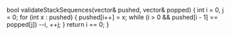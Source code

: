 bool validateStackSequences(vector<int>& pushed, vector<int>& popped) {
int i = 0, j = 0;
for (int x : pushed) {
pushed[i++] = x;
while (i > 0 && pushed[i - 1] == popped[j])
--i, ++j;
}
return i == 0;
}